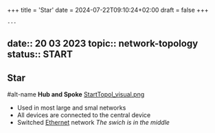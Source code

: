 +++
title = 'Star'
date = 2024-07-22T09:10:24+02:00
draft = false
+++

    ---
date:: 20 03 2023
topic:: network-topology
status:: START
---
## Star 

#alt-name **Hub and Spoke** 
[StartTopol_visual.png](/static/StartTopol_visual.png)
- Used in most large and smal networks 
- All devices are connected to the central device
- Switched [Ethernet](/obisdian_ntoes/notes_obsidian/ZPythonref/DjangoFramework/Network+/Ref_OSI/Ethernet.md) network
  *The swich is in the middle*

